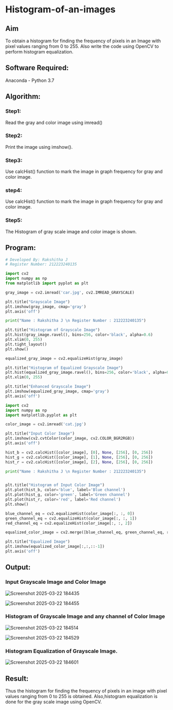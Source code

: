 # Histogram-of-an-images
## Aim
To obtain a histogram for finding the frequency of pixels in an Image with pixel values ranging from 0 to 255. Also write the code using OpenCV to perform histogram equalization.

## Software Required:
Anaconda - Python 3.7

## Algorithm:
### Step1:
Read the gray and color image using imread()

### Step2:
Print the image using imshow().



### Step3:
Use calcHist() function to mark the image in graph frequency for gray and color image.

### step4:
Use calcHist() function to mark the image in graph frequency for gray and color image.

### Step5:
The Histogram of gray scale image and color image is shown.


## Program:
```python
# Developed By: Rakshitha J
# Register Number: 212223240135

import cv2
import numpy as np
from matplotlib import pyplot as plt

gray_image = cv2.imread('car.jpg', cv2.IMREAD_GRAYSCALE)

plt.title("Grayscale Image")
plt.imshow(gray_image, cmap='gray')
plt.axis('off')

print("Name : Rakshitha J \n Register Number : 212223240135")

plt.title("Histogram of Grayscale Image")
plt.hist(gray_image.ravel(), bins=256, color='black', alpha=0.6)
plt.xlim(0, 255)
plt.tight_layout()
plt.show()

equalized_gray_image = cv2.equalizeHist(gray_image)

plt.title("Histogram of Equalized Grayscale Image")
plt.hist(equalized_gray_image.ravel(), bins=256, color='black', alpha=0.6)
plt.xlim(0, 255)

plt.title("Enhanced Grayscale Image")
plt.imshow(equalized_gray_image, cmap='gray')
plt.axis('off')

import cv2
import numpy as np
import matplotlib.pyplot as plt

color_image = cv2.imread('cat.jpg')

plt.title("Input Color Image")
plt.imshow(cv2.cvtColor(color_image, cv2.COLOR_BGR2RGB))
plt.axis('off')

hist_b = cv2.calcHist([color_image], [0], None, [256], [0, 256])
hist_g = cv2.calcHist([color_image], [1], None, [256], [0, 256])
hist_r = cv2.calcHist([color_image], [2], None, [256], [0, 256])

print("Name : Rakshitha J \n Register Number : 212223240135")


plt.title("Histogram of Input Color Image")
plt.plot(hist_b, color='blue', label='Blue channel')
plt.plot(hist_g, color='green', label='Green channel')
plt.plot(hist_r, color='red', label='Red channel')
plt.show()

blue_channel_eq = cv2.equalizeHist(color_image[:, :, 0])
green_channel_eq = cv2.equalizeHist(color_image[:, :, 1])
red_channel_eq = cv2.equalizeHist(color_image[:, :, 2])

equalized_color_image = cv2.merge([blue_channel_eq, green_channel_eq, red_channel_eq])

plt.title("Equalized Image")
plt.imshow(equalized_color_image[:,:,::-1])
plt.axis('off')

```
## Output:
### Input Grayscale Image and Color Image

![Screenshot 2025-03-22 184435](https://github.com/user-attachments/assets/b69ed252-f9ec-467c-bc34-cc77c82a8b7d)

![Screenshot 2025-03-22 184455](https://github.com/user-attachments/assets/b2712f18-f2ef-4426-ae50-22f454a22cee)


### Histogram of Grayscale Image and any channel of Color Image

![Screenshot 2025-03-22 184514](https://github.com/user-attachments/assets/3180fada-7204-44c7-84fe-58747acffe55)

![Screenshot 2025-03-22 184529](https://github.com/user-attachments/assets/5f85dbba-f474-4456-91af-4f3b0df56804)


### Histogram Equalization of Grayscale Image.

![Screenshot 2025-03-22 184601](https://github.com/user-attachments/assets/82ad60df-c792-4b86-ba20-8a6f9c2e46c1)

## Result: 
Thus the histogram for finding the frequency of pixels in an image with pixel values ranging from 0 to 255 is obtained. Also,histogram equalization is done for the gray scale image using OpenCV.
